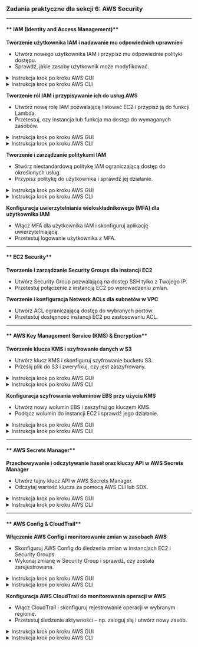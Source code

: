 ### **Zadania praktyczne dla sekcji 6: AWS Security** 

---

#### ** IAM (Identity and Access Management)**  
**Tworzenie użytkownika IAM i nadawanie mu odpowiednich uprawnień**
- Utwórz nowego użytkownika IAM i przypisz mu odpowiednie polityki dostępu.  
- Sprawdź, jakie zasoby użytkownik może modyfikować.  

<details>
    <summary>Instrukcja krok po kroku AWS GUI</summary>

### **1. Tworzenie użytkownika IAM**  
1. Przejdź do **AWS Management Console** → **IAM (Identity and Access Management)**.  
2. W menu bocznym kliknij **Users** → **Add users**.  
3. Wypełnij pola:  
   - **User name**: `NewIAMUser`  
   - **AWS access type**:  
     - **Zaznacz "Access key - Programmatic access"**, jeśli użytkownik ma korzystać z AWS CLI lub API.  
     - **Zaznacz "AWS Management Console access"**, jeśli użytkownik ma logować się do konsoli AWS.  
   - Jeśli wybrałeś dostęp do konsoli, ustaw **Custom password** i zdecyduj, czy użytkownik ma wymuszoną zmianę hasła przy pierwszym logowaniu.  
4. Kliknij **Next: Permissions**.  

---

### **2. Nadawanie uprawnień użytkownikowi IAM**  
1. Wybierz jedną z opcji:  
   - **Attach existing policies directly** – Przypisz istniejącą politykę, np. `AdministratorAccess` (pełny dostęp) lub `AmazonS3ReadOnlyAccess` (tylko odczyt dla S3).  
   - **Add user to group** – Dodaj użytkownika do wcześniej utworzonej grupy IAM z określonymi uprawnieniami.  
   - **Create a custom policy** – Utwórz niestandardową politykę (zaawansowane).  
2. Kliknij **Next: Tags** (możesz dodać metadane, np. dział lub projekt).  
3. Kliknij **Next: Review** i sprawdź konfigurację.  
4. Kliknij **Create user**.  

 **Po utworzeniu użytkownika pobierz Access Key ID i Secret Access Key, jeśli wybrałeś dostęp programowy!**  

---

### **3. Testowanie użytkownika IAM**  
1. Wyloguj się z konsoli AWS i zaloguj się na konto nowego użytkownika IAM.  
2. Sprawdź, czy użytkownik ma dostęp tylko do przydzielonych usług.  
3. Jeśli wybrałeś dostęp programowy, spróbuj zalogować się przez **AWS CLI** (instrukcja poniżej). 
</details>

<details>
    <summary>Instrukcja krok po kroku AWS CLI</summary>

### **1. Tworzenie użytkownika IAM**
```sh
aws iam create-user --user-name NewIAMUser
```

---

### **2. Nadanie uprawnień użytkownikowi**  
Przypisanie istniejącej polityki (np. dostęp tylko do S3 Read-Only):  
```sh
aws iam attach-user-policy --user-name NewIAMUser \
    --policy-arn arn:aws:iam::aws:policy/AmazonS3ReadOnlyAccess
```
Alternatywnie, jeśli chcesz nadać pełne uprawnienia administratora:  
```sh
aws iam attach-user-policy --user-name NewIAMUser \
    --policy-arn arn:aws:iam::aws:policy/AdministratorAccess
```

---

### **3. Tworzenie kluczy dostępowych (programmatic access)**  
```sh
aws iam create-access-key --user-name NewIAMUser
```
Przykładowy wynik:
```json
{
    "AccessKey": {
        "UserName": "NewIAMUser",
        "AccessKeyId": "AKIAIOSFODNN7EXAMPLE",
        "SecretAccessKey": "wJalrXUtnFEMI/K7MDENG/bPxRfiCYEXAMPLEKEY"
    }
}
```
 **Zapisz klucz `AccessKeyId` i `SecretAccessKey`, ponieważ nie będzie można ich ponownie zobaczyć!**  

---

### **4. Testowanie dostępu przez AWS CLI**  
Zaloguj się jako nowy użytkownik IAM, konfigurując AWS CLI:
```sh
aws configure
```
Podaj dane użytkownika IAM:
- **AWS Access Key ID**: `AKIAIOSFODNN7EXAMPLE`  
- **AWS Secret Access Key**: `wJalrXUtnFEMI/K7MDENG/bPxRfiCYEXAMPLEKEY`  
- **Default region name**: `us-east-1`  
- **Default output format**: `json`  

Sprawdź dostęp do S3 (jeśli użytkownik ma politykę `AmazonS3ReadOnlyAccess`):
```sh
aws s3 ls
```
Jeśli użytkownik nie ma dostępu do S3, pojawi się komunikat **"Access Denied"** – oznacza to, że polityka IAM nie pozwala na tę operację.
</details>

**Tworzenie ról IAM i przypisywanie ich do usług AWS**
- Utwórz nową rolę IAM pozwalającą listować EC2 i przypisz ją do funkcji Lambda.  
- Przetestuj, czy instancja lub funkcja ma dostęp do wymaganych zasobów.  

<details>
    <summary>Instrukcja krok po kroku AWS GUI</summary>

### **1. Tworzenie roli IAM**  
1. Przejdź do **AWS Management Console** → **IAM (Identity and Access Management)**.  
2. W menu bocznym kliknij **Roles** → **Create role**.  
3. W sekcji **Trusted entity type** wybierz **AWS service**.  
4. W sekcji **Use case** wybierz **Lambda** i kliknij **Next**.  

---

### **2. Nadanie uprawnień do listowania instancji EC2**  
1. W sekcji **Permissions policies** kliknij **Create policy**.  
2. Przejdź do zakładki **JSON** i wklej następującą politykę:  

   ```json
   {
       "Version": "2012-10-17",
       "Statement": [
           {
               "Effect": "Allow",
               "Action": "ec2:DescribeInstances",
               "Resource": "*"
           }
       ]
   }
   ```
3. Kliknij **Next**, nadaj polityce nazwę, np. `ListEC2InstancesPolicy`, i kliknij **Create policy**.  
4. Wróć do ekranu tworzenia roli, odśwież listę polityk i wyszukaj `ListEC2InstancesPolicy`.  
5. Zaznacz politykę i kliknij **Next**.  

---

### **3. Konfiguracja roli IAM**  
1. Wpisz **Role name**: `LambdaListEC2Role`.  
2. Kliknij **Create role**.  

---

### **4. Tworzenie funkcji Lambda**  
1. Przejdź do **AWS Lambda** → **Create function**.  
2. Wybierz **Author from scratch**.  
3. Wypełnij dane:  
   - **Function name**: `ListEC2InstancesLambda`  
   - **Runtime**: `Python 3.9`  
   - **Execution role**: Wybierz **Use an existing role** i wybierz `LambdaListEC2Role`.  
4. Kliknij **Create function**.  

---

### **5. Wprowadzenie kodu funkcji**  
1. W sekcji **Code** wklej następujący kod:  

   ```python
   import boto3
   import json

   def lambda_handler(event, context):
       ec2 = boto3.client("ec2")
       instances = ec2.describe_instances()
       return {
           "statusCode": 200,
           "body": json.dumps(instances, indent=2, default=str)
       }
   ```
2. Kliknij **Deploy**.  

---

### **6. Testowanie funkcji Lambda**  
1. Przejdź do zakładki **Test** → **Create new test event**.  
2. W polu **Event JSON** wpisz `{}`.  
3. Kliknij **Create** → **Test**, aby uruchomić funkcję.  
4. Sprawdź wynik – powinien zawierać listę instancji EC2.  

 **Funkcja Lambda została poprawnie utworzona i ma dostęp do listowania instancji EC2!**  
</details>

<details>
    <summary>Instrukcja krok po kroku AWS CLI</summary>

### **1. Tworzenie roli IAM dla AWS Lambda**  
```sh
aws iam create-role --role-name LambdaListEC2Role \
    --assume-role-policy-document '{
        "Version": "2012-10-17",
        "Statement": [{
            "Effect": "Allow",
            "Principal": {"Service": "lambda.amazonaws.com"},
            "Action": "sts:AssumeRole"
        }]
    }'
```

---

### **2. Tworzenie polityki IAM do listowania EC2**  
```sh
aws iam create-policy --policy-name ListEC2InstancesPolicy \
    --policy-document '{
        "Version": "2012-10-17",
        "Statement": [{
            "Effect": "Allow",
            "Action": "ec2:DescribeInstances",
            "Resource": "*"
        }]
    }'
```

---

### **3. Przypisanie polityki do roli IAM**  
```sh
aws iam attach-role-policy --role-name LambdaListEC2Role \
    --policy-arn arn:aws:iam::aws:policy/ListEC2InstancesPolicy
```

---

### **4. Pobranie ARN utworzonej roli**
```sh
aws iam get-role --role-name LambdaListEC2Role --query 'Role.Arn' --output text
```

---

### **5. Tworzenie pliku funkcji Lambda**
```sh
echo 'import boto3
import json

def lambda_handler(event, context):
    ec2 = boto3.client("ec2")
    instances = ec2.describe_instances()
    return {
        "statusCode": 200,
        "body": json.dumps(instances, indent=2, default=str)
    }' > lambda_function.py
```

Spakowanie pliku ZIP:  
```sh
zip function.zip lambda_function.py
```

---

### **6. Tworzenie funkcji Lambda**  
Zastąp `<ARN_ROLI>` pobraną wartością:  
```sh
aws lambda create-function --function-name ListEC2InstancesLambda \
    --runtime python3.9 \
    --role <ARN_ROLI> \
    --handler lambda_function.lambda_handler \
    --zip-file fileb://function.zip
```

---

### **7. Testowanie funkcji Lambda**  
```sh
aws lambda invoke --function-name ListEC2InstancesLambda response.json
cat response.json
```

Jeśli konfiguracja jest poprawna, wynik powinien zawierać listę instancji EC2.
</details>

**Tworzenie i zarządzanie politykami IAM**
- Stwórz niestandardową politykę IAM ograniczającą dostęp do określonych usług.  
- Przypisz politykę do użytkownika i sprawdź jej działanie.  

<details>
    <summary>Instrukcja krok po kroku AWS GUI</summary>

### **1. Tworzenie niestandardowej polityki IAM**  
1. Przejdź do **AWS Management Console** → **IAM (Identity and Access Management)**.  
2. W menu bocznym kliknij **Policies** → **Create policy**.  
3. Przejdź do zakładki **JSON** i wklej następującą politykę:  

   ```json
   {
       "Version": "2012-10-17",
       "Statement": [
           {
               "Effect": "Allow",
               "Action": [
                   "ec2:DescribeInstances",
                   "s3:ListBucket"
               ],
               "Resource": "*"
           },
           {
               "Effect": "Deny",
               "Action": [
                   "ec2:StartInstances",
                   "ec2:StopInstances",
                   "s3:PutObject",
                   "s3:DeleteObject"
               ],
               "Resource": "*"
           }
       ]
   }
   ```
4. Kliknij **Next: Tags** (możesz dodać tagi dla organizacji zasobów).  
5. Kliknij **Next: Review**.  
6. Wpisz **Policy name**: `ReadOnlyEC2AndS3Policy`.  
7. Kliknij **Create policy**.  

---

### **2. Przypisanie polityki do użytkownika IAM**  
1. Przejdź do **Users** w IAM i wybierz użytkownika, któremu chcesz przypisać politykę.  
2. Kliknij **Add permissions** → **Attach existing policies directly**.  
3. Wyszukaj `ReadOnlyEC2AndS3Policy`, zaznacz i kliknij **Next**.  
4. Kliknij **Add permissions**.  

 **Użytkownik IAM ma teraz uprawnienia do listowania instancji EC2 i bucketów S3, ale nie może ich modyfikować!**  

---

### **3. Testowanie uprawnień użytkownika IAM**  
1. **Zaloguj się na konto IAM użytkownika** z przypisaną polityką.  
2. **Przetestuj dostęp do EC2**:  
   - Przejdź do **EC2 Dashboard** → **Instances** → sprawdź, czy widzisz listę instancji.  
   - Spróbuj uruchomić lub zatrzymać instancję – powinieneś otrzymać błąd dostępu.  
3. **Przetestuj dostęp do S3**:  
   - Przejdź do **S3 Dashboard** → powinieneś widzieć bucket list.  
   - Spróbuj przesłać plik – powinieneś otrzymać błąd dostępu.  
</details>

<details>
    <summary>Instrukcja krok po kroku AWS CLI</summary>

### **1. Tworzenie niestandardowej polityki IAM**  
```sh
aws iam create-policy --policy-name ReadOnlyEC2AndS3Policy \
    --policy-document '{
        "Version": "2012-10-17",
        "Statement": [
            {
                "Effect": "Allow",
                "Action": [
                    "ec2:DescribeInstances",
                    "s3:ListBucket"
                ],
                "Resource": "*"
            },
            {
                "Effect": "Deny",
                "Action": [
                    "ec2:StartInstances",
                    "ec2:StopInstances",
                    "s3:PutObject",
                    "s3:DeleteObject"
                ],
                "Resource": "*"
            }
        ]
    }'
```

---

### **2. Przypisanie polityki do użytkownika IAM**  
Pobierz **ARN** nowo utworzonej polityki:  
```sh
aws iam list-policies --query 'Policies[?PolicyName==`ReadOnlyEC2AndS3Policy`].Arn' --output text
```

Przypisz politykę do użytkownika IAM (`TestUser` w przykładzie):  
```sh
aws iam attach-user-policy --user-name TestUser \
    --policy-arn arn:aws:iam::<AWS_ACCOUNT_ID>:policy/ReadOnlyEC2AndS3Policy
```

---

### **3. Testowanie dostępu dla użytkownika IAM**  

**Zalogowanie użytkownika IAM przez AWS CLI:**  
```sh
aws configure
```
Podaj:
- **AWS Access Key ID**  
- **AWS Secret Access Key**  
- **Region**  
- **Format output** (np. `json`)  

**Testowanie dostępu do EC2:**  
```sh
aws ec2 describe-instances
```
Powinieneś zobaczyć listę instancji.  

**Testowanie dostępu do S3:**  
```sh
aws s3 ls
```
Powinieneś zobaczyć listę bucketów.  

**Sprawdzenie, czy użytkownik NIE może uruchomić instancji:**  
```sh
aws ec2 start-instances --instance-ids i-1234567890abcdef0
```
Powinieneś otrzymać komunikat **"Access Denied"**.  

**Sprawdzenie, czy użytkownik NIE może przesłać pliku do S3:**  
```sh
aws s3 cp testfile.txt s3://example-bucket/
```
Powinieneś otrzymać komunikat **"Access Denied"**.
</details>

**Konfiguracja uwierzytelniania wieloskładnikowego (MFA) dla użytkownika IAM**
- Włącz MFA dla użytkownika IAM i skonfiguruj aplikację uwierzytelniającą.  
- Przetestuj logowanie użytkownika z MFA.

---

#### ** EC2 Security**  
**Tworzenie i zarządzanie Security Groups dla instancji EC2**
- Utwórz Security Group pozwalającą na dostęp SSH tylko z Twojego IP.  
- Przetestuj połączenie z instancją EC2 po wprowadzeniu zmian.  


**Tworzenie i konfiguracja Network ACLs dla subnetów w VPC**
- Utwórz ACL ograniczającą dostęp do wybranych portów.  
- Przetestuj dostępność instancji EC2 po zastosowaniu ACL.  

---

#### ** AWS Key Management Service (KMS) & Encryption**  
**Tworzenie klucza KMS i szyfrowanie danych w S3**
- Utwórz klucz KMS i skonfiguruj szyfrowanie bucketu S3.  
- Prześlij plik do S3 i zweryfikuj, czy jest zaszyfrowany.  

<details>
    <summary>Instrukcja krok po kroku AWS GUI</summary>

### **1. Tworzenie klucza szyfrującego KMS**  
1. Przejdź do **AWS Management Console** → **AWS Key Management Service (KMS)**.  
2. W menu bocznym kliknij **Customer managed keys** → **Create key**.  
3. W sekcji **Key type** wybierz **Symmetric** (klucz symetryczny).  
4. Kliknij **Next**.  
5. Wpisz **Key alias**: `MyKMSKey`.  
6. (Opcjonalnie) Dodaj **Opis** i **Tagi**.  
7. W sekcji **Define key administrative permissions** wybierz użytkowników IAM, którzy będą zarządzać kluczem.  
8. W sekcji **Define key usage permissions** wybierz użytkowników/usługi AWS, które będą mogły używać klucza do szyfrowania danych.  
9. Kliknij **Finish**.  
10. Skopiuj **Key ARN** – będzie potrzebny do szyfrowania S3.  

---

### **2. Tworzenie bucketu S3 z szyfrowaniem KMS**  
1. Przejdź do **AWS Management Console** → **S3**.  
2. Kliknij **Create bucket**.  
3. Wpisz **Bucket name**: `my-secure-bucket`.  
4. Wybierz **Region**, np. `us-east-1`.  
5. Przejdź do sekcji **Default encryption** i wybierz:  
   - **Enable**  
   - **AWS Key Management Service key (SSE-KMS)**  
   - **Select a KMS key** → Wybierz `MyKMSKey`.  
6. Kliknij **Create bucket**.  

---

### **3. Testowanie szyfrowania – przesłanie pliku**  
1. Przejdź do **S3** → `my-secure-bucket`.  
2. Kliknij **Upload** i wybierz plik.  
3. Po przesłaniu sprawdź właściwości pliku:  
   - Powinno być widoczne **Server-side encryption: AWS-KMS**.  

 **Bucket S3 jest teraz zabezpieczony kluczem KMS!**  
</details>

<details>
    <summary>Instrukcja krok po kroku AWS CLI</summary>

### **1. Tworzenie klucza KMS**  
```sh
aws kms create-key --description "Klucz KMS do szyfrowania S3" \
    --tags TagKey=Project,TagValue=SecureS3
```
Zapisz **KeyId** zwrócony w odpowiedzi.  

---

### **2. Tworzenie aliasu dla klucza KMS**  
Zastąp `<KEY_ID>` wartością uzyskaną w poprzednim kroku:  
```sh
aws kms create-alias --alias-name alias/MyKMSKey --target-key-id <KEY_ID>
```

---

### **3. Tworzenie bucketu S3**  
```sh
aws s3api create-bucket --bucket my-secure-bucket --region us-east-1 \
    --create-bucket-configuration LocationConstraint=us-east-1
```

---

### **4. Konfiguracja szyfrowania S3 przy użyciu KMS**  
Zastąp `<KEY_ARN>` wartością uzyskaną w kroku 1:  
```sh
aws s3api put-bucket-encryption --bucket my-secure-bucket --server-side-encryption-configuration '{
    "Rules": [{
        "ApplyServerSideEncryptionByDefault": {
            "SSEAlgorithm": "aws:kms",
            "KMSMasterKeyID": "<KEY_ARN>"
        }
    }]
}'
```

---

### **5. Testowanie szyfrowania – przesłanie pliku**  
```sh
aws s3 cp testfile.txt s3://my-secure-bucket/
```

Sprawdzenie, czy plik został zaszyfrowany:  
```sh
aws s3api head-object --bucket my-secure-bucket --key testfile.txt
```
Wynik powinien zawierać:  
```json
"ServerSideEncryption": "aws:kms",
"SSEKMSKeyId": "<KEY_ARN>"
```
</details>

**Konfiguracja szyfrowania woluminów EBS przy użyciu KMS**
- Utwórz nowy wolumin EBS i zaszyfruj go kluczem KMS.  
- Podłącz wolumin do instancji EC2 i sprawdź jego działanie.  

<details>
    <summary>Instrukcja krok po kroku AWS GUI</summary>

### **1. Tworzenie klucza szyfrującego KMS**  
1. Przejdź do **AWS Management Console** → **AWS Key Management Service (KMS)**.  
2. W menu bocznym kliknij **Customer managed keys** → **Create key**.  
3. W sekcji **Key type** wybierz **Symmetric** (klucz symetryczny).  
4. Kliknij **Next**.  
5. Wpisz **Key alias**: `MyKMSKeyEBS`.  
6. (Opcjonalnie) Dodaj **Opis** i **Tagi**.  
7. W sekcji **Define key administrative permissions** wybierz użytkowników IAM, którzy będą zarządzać kluczem.  
8. W sekcji **Define key usage permissions** wybierz użytkowników/usługi AWS, które będą mogły używać klucza do szyfrowania danych.  
9. Kliknij **Finish**.  
10. Skopiuj **Key ARN** – będzie potrzebny w kolejnych krokach.  

---

### **2. Tworzenie zaszyfrowanego woluminu EBS**  
1. Przejdź do **AWS Management Console** → **EC2** → **Elastic Block Store** → **Volumes**.  
2. Kliknij **Create Volume**.  
3. Wypełnij pola:  
   - **Size (GB)**: `10` (lub więcej w zależności od potrzeb).  
   - **Availability Zone**: Wybierz strefę, w której działa Twoja instancja EC2.  
   - **Volume Type**: `gp3` (domyślny).  
   - **Encryption**: Wybierz **Encrypt this volume** i użyj klucza `MyKMSKeyEBS`.  
4. Kliknij **Create Volume**.  

---

### **3. Przypisanie woluminu EBS do instancji EC2**  
1. Wróć do zakładki **Volumes** w EC2.  
2. Znajdź nowo utworzony wolumin i kliknij **Actions** → **Attach Volume**.  
3. Wybierz **Instance ID** instancji EC2, do której chcesz przypisać wolumin.  
4. W polu **Device** wpisz `/dev/xvdf` (lub inne dostępne).  
5. Kliknij **Attach Volume**.  
</details>

<details>
    <summary>Instrukcja krok po kroku AWS CLI</summary>

### **1. Tworzenie klucza KMS**  
```sh
aws kms create-key --description "Klucz KMS do szyfrowania EBS" \
    --tags TagKey=Project,TagValue=SecureEBS
```
Zapisz **KeyId** zwrócony w odpowiedzi.  

Tworzenie aliasu dla klucza:  
```sh
aws kms create-alias --alias-name alias/MyKMSKeyEBS --target-key-id <KEY_ID>
```

---

### **2. Tworzenie zaszyfrowanego woluminu EBS**  
Zastąp `<KEY_ARN>` wartością uzyskaną w poprzednim kroku:  
```sh
aws ec2 create-volume --size 10 --volume-type gp3 --availability-zone us-east-1a \
    --encrypted --kms-key-id <KEY_ARN>
```

Zwróci identyfikator woluminu, np.:  
```json
{
    "VolumeId": "vol-0123456789abcdef0"
}
```

---

### **3. Przypisanie woluminu EBS do instancji EC2**  
Zastąp `<INSTANCE_ID>` oraz `<VOLUME_ID>` odpowiednimi wartościami:  
```sh
aws ec2 attach-volume --volume-id <VOLUME_ID> --instance-id <INSTANCE_ID> --device /dev/xvdf
```

---

### **4. Sprawdzenie statusu woluminu**  
```sh
aws ec2 describe-volumes --volume-ids <VOLUME_ID>
```

Sprawdzenie podłączonych woluminów w instancji:  
```sh
aws ec2 describe-instance-attribute --instance-id <INSTANCE_ID> --attribute blockDeviceMapping
```
</details>

---

#### ** AWS Secrets Manager**  
**Przechowywanie i odczytywanie haseł oraz kluczy API w AWS Secrets Manager** 
- Utwórz tajny klucz API w AWS Secrets Manager.  
- Odczytaj wartość klucza za pomocą AWS CLI lub SDK.  

<details>
    <summary>Instrukcja krok po kroku AWS GUI</summary>

### **1. Tworzenie sekretu w AWS Secrets Manager**  
1. Przejdź do **AWS Management Console** → **AWS Secrets Manager**.  
2. Kliknij **Store a new secret**.  
3. Wybierz **Secret type**:  
   - **Other type of secret** (dla kluczy API, haseł, tokenów itp.).  
4. W sekcji **Secret key/value** wprowadź wartości, np.:  
   - **Key**: `api_key` → **Value**: `123456789-abcdef`  
   - **Key**: `password` → **Value**: `SuperSecretPassword!`  
5. Kliknij **Next**.  
6. Nadaj **Secret name**: `MyAPISecret`.  
7. Kliknij **Store secret**.  

---

### **2. Tworzenie roli IAM dla AWS Lambda**  
1. Przejdź do **AWS IAM** → **Roles** → **Create role**.  
2. Wybierz **Trusted entity type** → **AWS Service**.  
3. W sekcji **Use case** wybierz **Lambda** i kliknij **Next**.  
4. Kliknij **Create policy**, przejdź do zakładki **JSON** i wklej:  
   ```json
   {
       "Version": "2012-10-17",
       "Statement": [
           {
               "Effect": "Allow",
               "Action": "secretsmanager:GetSecretValue",
               "Resource": "arn:aws:secretsmanager:us-east-1:<AWS_ACCOUNT_ID>:secret:MyAPISecret-*"
           }
       ]
   }
   ```
5. Kliknij **Review**, nadaj nazwę `LambdaSecretsManagerPolicy`, i kliknij **Create policy**.  
6. Wróć do tworzenia roli, odśwież listę polityk i wybierz `LambdaSecretsManagerPolicy`.  
7. Nadaj rolę nazwę **LambdaSecretsRole** i kliknij **Create role**.  

---

### **3. Tworzenie funkcji AWS Lambda**  
1. Przejdź do **AWS Lambda** → **Create function**.  
2. Wybierz **Author from scratch**.  
3. Wypełnij dane:  
   - **Function name**: `SecretsManagerLambda`  
   - **Runtime**: `Python 3.9`  
   - **Execution role**: Wybierz **Use an existing role** i wybierz `LambdaSecretsRole`.  
4. Kliknij **Create function**.  

---

### **4. Edycja kodu funkcji AWS Lambda**  
1. Przejdź do sekcji **Code** i usuń istniejący kod.  
2. Wklej następujący kod:  

   ```python
   import boto3
   import json
   import os

   def lambda_handler(event, context):
       secret_name = "MyAPISecret"
       region_name = "us-east-1"

       # Inicjalizacja klienta AWS Secrets Manager
       client = boto3.client("secretsmanager", region_name=region_name)

       try:
           # Pobranie sekretu
           response = client.get_secret_value(SecretId=secret_name)
           secret = json.loads(response["SecretString"])

           return {
               "statusCode": 200,
               "body": json.dumps({"api_key": secret["api_key"], "password": "******"})
           }
       except Exception as e:
           return {
               "statusCode": 500,
               "body": json.dumps({"error": str(e)})
           }
   ```
3. Kliknij **Deploy**.  

---

### **5. Testowanie funkcji AWS Lambda**  
1. Przejdź do zakładki **Test** → **Create new test event**.  
2. Wpisz **Event name**: `TestSecretsRetrieval`.  
3. W polu **Event JSON** wpisz `{}`.  
4. Kliknij **Create** → **Test**, aby uruchomić funkcję.  
5. Sprawdź wynik – powinien zwrócić `api_key`, ale hasło będzie zamaskowane (`******`).
</details>

<details>
    <summary>Instrukcja krok po kroku AWS CLI</summary>

### **1. Tworzenie sekretu w AWS Secrets Manager**  
```sh
aws secretsmanager create-secret --name MyAPISecret \
    --description "Klucz API i hasło do aplikacji" \
    --secret-string '{"api_key": "123456789-abcdef", "password": "SuperSecretPassword!"}'
```

---

### **2. Tworzenie roli IAM dla AWS Lambda**  
```sh
aws iam create-role --role-name LambdaSecretsRole \
    --assume-role-policy-document '{
        "Version": "2012-10-17",
        "Statement": [{
            "Effect": "Allow",
            "Principal": {"Service": "lambda.amazonaws.com"},
            "Action": "sts:AssumeRole"
        }]
    }'
```

Przypisanie polityki do roli:  
```sh
aws iam create-policy --policy-name LambdaSecretsManagerPolicy \
    --policy-document '{
        "Version": "2012-10-17",
        "Statement": [{
            "Effect": "Allow",
            "Action": "secretsmanager:GetSecretValue",
            "Resource": "arn:aws:secretsmanager:us-east-1:<AWS_ACCOUNT_ID>:secret:MyAPISecret-*"
        }]
    }'
```

Pobierz ARN polityki:  
```sh
aws iam list-policies --query 'Policies[?PolicyName==`LambdaSecretsManagerPolicy`].Arn' --output text
```

Przypisz politykę do roli:  
```sh
aws iam attach-role-policy --role-name LambdaSecretsRole \
    --policy-arn arn:aws:iam::<AWS_ACCOUNT_ID>:policy/LambdaSecretsManagerPolicy
```

---

### **3. Tworzenie funkcji AWS Lambda**  
```sh
echo 'import boto3
import json

def lambda_handler(event, context):
    secret_name = "MyAPISecret"
    region_name = "us-east-1"

    client = boto3.client("secretsmanager", region_name=region_name)

    try:
        response = client.get_secret_value(SecretId=secret_name)
        secret = json.loads(response["SecretString"])

        return {
            "statusCode": 200,
            "body": json.dumps({"api_key": secret["api_key"], "password": "******"})
        }
    except Exception as e:
        return {
            "statusCode": 500,
            "body": json.dumps({"error": str(e)})
        }' > lambda_function.py
```

Spakowanie pliku ZIP:  
```sh
zip function.zip lambda_function.py
```

Tworzenie funkcji Lambda:  
```sh
aws lambda create-function --function-name SecretsManagerLambda \
    --runtime python3.9 \
    --role arn:aws:iam::<AWS_ACCOUNT_ID>:role/LambdaSecretsRole \
    --handler lambda_function.lambda_handler \
    --zip-file fileb://function.zip
```

Testowanie funkcji Lambda:  
```sh
aws lambda invoke --function-name SecretsManagerLambda response.json
cat response.json
```

</details>

---

#### ** AWS Config & CloudTrail**  
**Włączenie AWS Config i monitorowanie zmian w zasobach AWS**
- Skonfiguruj AWS Config do śledzenia zmian w instancjach EC2 i Security Groups.  
- Wykonaj zmianę w Security Group i sprawdź, czy została zarejestrowana.  

<details>
    <summary>Instrukcja krok po kroku AWS GUI</summary>

### **1. Włączenie AWS Config**  
1. Przejdź do **AWS Management Console** → **AWS Config**.  
2. Kliknij **Get started** (jeśli AWS Config nie jest jeszcze skonfigurowany).  

---

### **2. Wybór zasobów do monitorowania**  
1. W sekcji **Resource types to record** wybierz:  
   - **Specific types** i zaznacz:  
     - `AWS::EC2::Instance`  
     - `AWS::EC2::SecurityGroup`  
2. Kliknij **Next**.  

---

### **3. Tworzenie roli IAM dla AWS Config**  
1. Wybierz **Create a new role** i nazwij ją `AWSConfigRole`.  
2. Kliknij **Next**.  

---

### **4. Konfiguracja Amazon S3 dla AWS Config**  
1. AWS Config wymaga bucketu S3 do przechowywania historii zmian.  
2. Wybierz opcję **Create a new S3 bucket** lub podaj istniejący bucket.  
3. Kliknij **Next**.  

---

### **5. Włączenie AWS Config**  
1. Kliknij **Confirm and start recording**.  
2. AWS Config zacznie teraz monitorować zmiany w wybranych zasobach.  

---

### **6. Testowanie AWS Config – Wprowadzenie zmian w EC2 i Security Group**  
1. Przejdź do **EC2 Dashboard** → **Instances**.  
2. Zmień typ instancji EC2 (np. z `t2.micro` na `t3.micro`).  
3. Przejdź do **Security Groups**, edytuj grupę i zmień reguły np. dodaj `TCP: 8080`.  
4. Poczekaj kilka minut i przejdź do **AWS Config** → **Resources**.  
5. Znajdź swoją instancję EC2 i kliknij ją, aby zobaczyć historię zmian.  

</details>

<details>
    <summary>Instrukcja krok po kroku AWS CLI</summary>

### **1. Włączenie AWS Config**  
```sh
aws configservice put-configuration-recorder --configuration-recorder '{
    "name": "default",
    "roleARN": "arn:aws:iam::<AWS_ACCOUNT_ID>:role/service-role/AWSConfigRole",
    "recordingGroup": {
        "allSupported": false,
        "resourceTypes": ["AWS::EC2::Instance", "AWS::EC2::SecurityGroup"]
    }
}'
```

---

### **2. Tworzenie i konfiguracja bucketu S3 dla AWS Config**  
```sh
aws s3api create-bucket --bucket my-config-bucket --region us-east-1
```

---

### **3. Włączenie AWS Config z użyciem utworzonego bucketu**  
```sh
aws configservice put-delivery-channel --delivery-channel '{
    "name": "default",
    "s3BucketName": "my-config-bucket"
}'
```

Uruchomienie AWS Config:  
```sh
aws configservice start-configuration-recorder --configuration-recorder-name default
```

---

### **4. Testowanie AWS Config – Wprowadzenie zmian w EC2 i Security Group**  
1. **Zmiana typu instancji EC2**  
```sh
aws ec2 modify-instance-attribute --instance-id i-0123456789abcdef0 --instance-type "{\"Value\": \"t3.micro\"}"
```

2. **Dodanie nowej reguły do Security Group**  
```sh
aws ec2 authorize-security-group-ingress --group-id sg-0123456789abcdef0 --protocol tcp --port 8080 --cidr 0.0.0.0/0
```

3. **Sprawdzenie, czy AWS Config zarejestrował zmiany**  
```sh
aws configservice describe-configuration-recorders
```

4. **Pobranie historii zmian w instancji EC2**  
```sh
aws configservice get-resource-config-history --resource-type AWS::EC2::Instance --resource-id i-0123456789abcdef0
```
</details>

**Konfiguracja AWS CloudTrail do monitorowania operacji w AWS**  
- Włącz CloudTrail i skonfiguruj rejestrowanie operacji w wybranym regionie.  
- Przetestuj śledzenie aktywności – np. zaloguj się i utwórz nowy zasób.  

<details>
    <summary>Instrukcja krok po kroku AWS GUI</summary>

### **1. Włączenie AWS CloudTrail**  
1. Przejdź do **AWS Management Console** → **CloudTrail**.  
2. Kliknij **Create trail**.  
3. Wpisz **Trail name**: `MyCloudTrail`.  
4. W sekcji **Storage location** wybierz:  
   - **Create new S3 bucket** → Wpisz nazwę, np. `my-cloudtrail-logs`.  
   - Jeśli masz istniejący bucket, wybierz **Use existing S3 bucket**.  
5. Kliknij **Next**.  

---

### **2. Wybór logowanych zdarzeń**  
1. W sekcji **Event type** wybierz **Management events**.  
2. W sekcji **Read/write events** wybierz **Read/Write events** (aby rejestrować zarówno operacje odczytu, jak i zapisu).  
3. Kliknij **Next**.  

---

### **3. Konfiguracja IAM dla CloudTrail**  
1. W sekcji **IAM role** wybierz **Create a new role**.  
2. Nazwij rolę **CloudTrailRole**.  
3. CloudTrail automatycznie przypisze wymagane uprawnienia.  
4. Kliknij **Next** → **Create trail**.  


---

### **4. Testowanie CloudTrail – Wykonanie operacji w AWS**  
1. Przejdź do **AWS IAM** → **Users** i utwórz nowego użytkownika.  
2. Po kilku minutach przejdź do **AWS CloudTrail** → **Event history**.  
3. Znajdź zdarzenie **CreateUser** i kliknij je, aby zobaczyć szczegóły.  

</details>

<details>
    <summary>Instrukcja krok po kroku AWS CLI</summary>

### **1. Tworzenie bucketu S3 dla CloudTrail**  
```sh
aws s3api create-bucket --bucket my-cloudtrail-logs --region us-east-1
```

---

### **2. Tworzenie roli IAM dla CloudTrail**  
```sh
aws iam create-role --role-name CloudTrailRole \
    --assume-role-policy-document '{
        "Version": "2012-10-17",
        "Statement": [{
            "Effect": "Allow",
            "Principal": {"Service": "cloudtrail.amazonaws.com"},
            "Action": "sts:AssumeRole"
        }]
    }'
```

Przypisanie polityki:  
```sh
aws iam attach-role-policy --role-name CloudTrailRole \
    --policy-arn arn:aws:iam::aws:policy/AWSCloudTrailFullAccess
```

---

### **3. Tworzenie AWS CloudTrail**  
```sh
aws cloudtrail create-trail --name MyCloudTrail \
    --s3-bucket-name my-cloudtrail-logs \
    --is-multi-region-trail
```

Uruchomienie CloudTrail:  
```sh
aws cloudtrail start-logging --name MyCloudTrail
```

---

### **4. Testowanie CloudTrail – Wykonanie operacji w AWS**  
1. Utwórz użytkownika IAM:  
```sh
aws iam create-user --user-name TestUser
```
2. Sprawdź logi CloudTrail:  
```sh
aws cloudtrail lookup-events --lookup-attributes AttributeKey=EventName,AttributeValue=CreateUser
```
Przykładowa odpowiedź:
```json
{
    "Events": [
        {
            "EventId": "12345678-90ab-cdef-1234-567890abcdef",
            "EventName": "CreateUser",
            "EventTime": "2024-02-12T10:00:00Z",
            "Username": "TestUser"
        }
    ]
}
```
</details>


